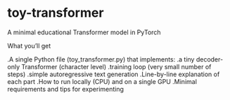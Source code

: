 # toy-transformer
A minimal educational Transformer model in PyTorch

What you’ll get

.A single Python file (toy_transformer.py) that implements:
.a tiny decoder-only Transformer (character level)
.training loop (very small number of steps)
.simple autoregressive text generation
.Line-by-line explanation of each part
.How to run locally (CPU) and on a single GPU
.Minimal requirements and tips for experimenting
